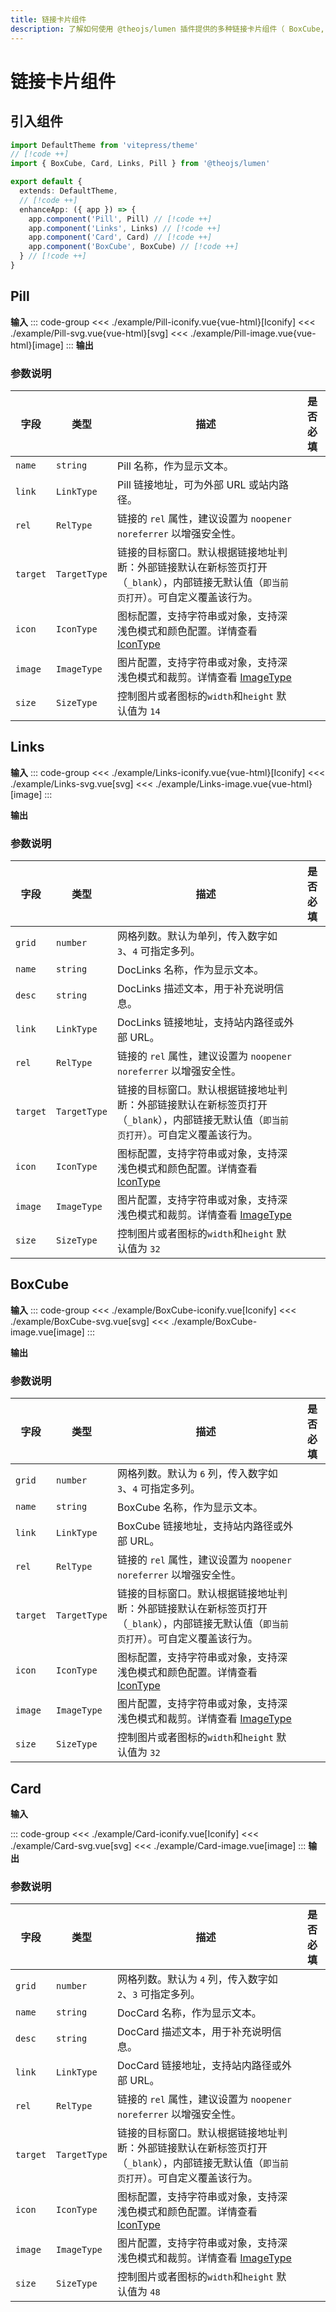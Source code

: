 ```yaml
---
title: 链接卡片组件
description: 了解如何使用 @theojs/lumen 插件提供的多种链接卡片组件（ BoxCube, Card, Links, Pill ）在 VitePress 站点中创建美观且信息丰富的链接展示。本指南包含各组件的引入、使用示例和参数说明，支持 Iconify 图标和明暗模式。
---
```


# 链接卡片组件

## 引入组件

```ts [.vitepress/theme/index.ts]
import DefaultTheme from 'vitepress/theme'
// [!code ++]
import { BoxCube, Card, Links, Pill } from '@theojs/lumen'

export default {
  extends: DefaultTheme,
  // [!code ++]
  enhanceApp: ({ app }) => {
    app.component('Pill', Pill) // [!code ++]
    app.component('Links', Links) // [!code ++]
    app.component('Card', Card) // [!code ++]
    app.component('BoxCube', BoxCube) // [!code ++]
  } // [!code ++]
}
```

## Pill

**输入**
::: code-group
<<< ./example/Pill-iconify.vue{vue-html}[Iconify]
<<< ./example/Pill-svg.vue{vue-html}[svg]
<<< ./example/Pill-image.vue{vue-html}[image]
:::
**输出**

<!--@include: ./example/Pill-iconify.vue-->

<!--@include: ./example/Pill-svg.vue-->

<!--@include: ./example/Pill-image.vue-->

### 参数说明

| 字段     | 类型         | 描述                                                                                                                                   | 是否必填              |
| -------- | ------------ | -------------------------------------------------------------------------------------------------------------------------------------- | --------------------- |
| `name`   | `string`     | Pill 名称，作为显示文本。                                                                                                              | <Badge text="必填" /> |
| `link`   | `LinkType`   | Pill 链接地址，可为外部 URL 或站内路径。                                                                                               | <Badge text="可选" /> |
| `rel`    | `RelType`    | 链接的 `rel` 属性，建议设置为 `noopener noreferrer` 以增强安全性。                                                                     | <Badge text="可选" /> |
| `target` | `TargetType` | 链接的目标窗口。默认根据链接地址判断：外部链接默认在新标签页打开（`_blank`），内部链接无默认值（`即当前页打开`）。可自定义覆盖该行为。 | <Badge text="可选" /> |
| `icon`   | `IconType`   | 图标配置，支持字符串或对象，支持深浅色模式和颜色配置。详情查看 [IconType](#IconType)                                                   | <Badge text="可选" /> |
| `image`  | `ImageType`  | 图片配置，支持字符串或对象，支持深浅色模式和裁剪。详情查看 [ImageType](#ImageType)                                                     | <Badge text="可选" /> |
| `size`   | `SizeType`   | 控制图片或者图标的`width`和`height` 默认值为 `14`                                                                                      | <Badge text="可选" /> |

## Links

**输入**
::: code-group
<<< ./example/Links-iconify.vue{vue-html}[Iconify]
<<< ./example/Links-svg.vue[svg]
<<< ./example/Links-image.vue{vue-html}[image]
:::

**输出**

<!--@include: ./example/Links-iconify.vue-->
<!--@include: ./example/Links-svg.vue-->
<!--@include: ./example/Links-image.vue-->

### 参数说明

| 字段     | 类型         | 描述                                                                                                                                   | 是否必填              |
| -------- | ------------ | -------------------------------------------------------------------------------------------------------------------------------------- | --------------------- |
| `grid`   | `number`     | 网格列数。默认为单列，传入数字如 `3`、`4` 可指定多列。                                                                                 | <Badge text="可选" /> |
| `name`   | `string`     | DocLinks 名称，作为显示文本。                                                                                                          | <Badge text="必填" /> |
| `desc`   | `string`     | DocLinks 描述文本，用于补充说明信息。                                                                                                  | <Badge text="可选" /> |
| `link`   | `LinkType`   | DocLinks 链接地址，支持站内路径或外部 URL。                                                                                            | <Badge text="必填" /> |
| `rel`    | `RelType`    | 链接的 `rel` 属性，建议设置为 `noopener noreferrer` 以增强安全性。                                                                     | <Badge text="可选" /> |
| `target` | `TargetType` | 链接的目标窗口。默认根据链接地址判断：外部链接默认在新标签页打开（`_blank`），内部链接无默认值（`即当前页打开`）。可自定义覆盖该行为。 | <Badge text="可选" /> |
| `icon`   | `IconType`   | 图标配置，支持字符串或对象，支持深浅色模式和颜色配置。详情查看 [IconType](#IconType)                                                   | <Badge text="可选" /> |
| `image`  | `ImageType`  | 图片配置，支持字符串或对象，支持深浅色模式和裁剪。详情查看 [ImageType](#ImageType)                                                     | <Badge text="可选" /> |
| `size`   | `SizeType`   | 控制图片或者图标的`width`和`height` 默认值为 `32`                                                                                      | <Badge text="可选" /> |

## BoxCube

**输入**
::: code-group
<<< ./example/BoxCube-iconify.vue[Iconify]
<<< ./example/BoxCube-svg.vue[svg]
<<< ./example/BoxCube-image.vue[image]
:::

**输出**

<!--@include: ./example/BoxCube-iconify.vue-->
<!--@include: ./example/BoxCube-svg.vue-->
<!--@include: ./example/BoxCube-image.vue-->

### 参数说明

| 字段     | 类型         | 描述                                                                                                                                   | 是否必填              |
| -------- | ------------ | -------------------------------------------------------------------------------------------------------------------------------------- | --------------------- |
| `grid`   | `number`     | 网格列数。默认为 `6` 列，传入数字如 `3`、`4` 可指定多列。                                                                              | <Badge text="可选" /> |
| `name`   | `string`     | BoxCube 名称，作为显示文本。                                                                                                           | <Badge text="必填" /> |
| `link`   | `LinkType`   | BoxCube 链接地址，支持站内路径或外部 URL。                                                                                             | <Badge text="必填" /> |
| `rel`    | `RelType`    | 链接的 `rel` 属性，建议设置为 `noopener noreferrer` 以增强安全性。                                                                     | <Badge text="可选" /> |
| `target` | `TargetType` | 链接的目标窗口。默认根据链接地址判断：外部链接默认在新标签页打开（`_blank`），内部链接无默认值（`即当前页打开`）。可自定义覆盖该行为。 | <Badge text="可选" /> |
| `icon`   | `IconType`   | 图标配置，支持字符串或对象，支持深浅色模式和颜色配置。详情查看 [IconType](#IconType)                                                   | <Badge text="可选" /> |
| `image`  | `ImageType`  | 图片配置，支持字符串或对象，支持深浅色模式和裁剪。详情查看 [ImageType](#ImageType)                                                     | <Badge text="可选" /> |
| `size`   | `SizeType`   | 控制图片或者图标的`width`和`height` 默认值为 `32`                                                                                      | <Badge text="可选" /> |

## Card

**输入**

::: code-group
<<< ./example/Card-iconify.vue[Iconify]
<<< ./example/Card-svg.vue[svg]
<<< ./example/Card-image.vue[image]
:::
**输出**

<!--@include: ./example/Card-iconify.vue-->
<!--@include: ./example/Card-svg.vue-->
<!--@include: ./example/Card-image.vue-->

### 参数说明

| 字段     | 类型         | 描述                                                                                                                                   | 是否必填              |
| -------- | ------------ | -------------------------------------------------------------------------------------------------------------------------------------- | --------------------- |
| `grid`   | `number`     | 网格列数。默认为 `4` 列，传入数字如 `2`、`3` 可指定多列。                                                                              | <Badge text="可选" /> |
| `name`   | `string`     | DocCard 名称，作为显示文本。                                                                                                           | <Badge text="必填" /> |
| `desc`   | `string`     | DocCard 描述文本，用于补充说明信息。                                                                                                   | <Badge text="可选" /> |
| `link`   | `LinkType`   | DocCard 链接地址，支持站内路径或外部 URL。                                                                                             | <Badge text="必填" /> |
| `rel`    | `RelType`    | 链接的 `rel` 属性，建议设置为 `noopener noreferrer` 以增强安全性。                                                                     | <Badge text="可选" /> |
| `target` | `TargetType` | 链接的目标窗口。默认根据链接地址判断：外部链接默认在新标签页打开（`_blank`），内部链接无默认值（`即当前页打开`）。可自定义覆盖该行为。 | <Badge text="可选" /> |
| `icon`   | `IconType`   | 图标配置，支持字符串或对象，支持深浅色模式和颜色配置。详情查看 [IconType](#IconType)                                                   | <Badge text="可选" /> |
| `image`  | `ImageType`  | 图片配置，支持字符串或对象，支持深浅色模式和裁剪。详情查看 [ImageType](#ImageType)                                                     | <Badge text="可选" /> |
| `size`   | `SizeType`   | 控制图片或者图标的`width`和`height` 默认值为 `48`                                                                                      | <Badge text="可选" /> |

<!--@include: ./type.md-->
